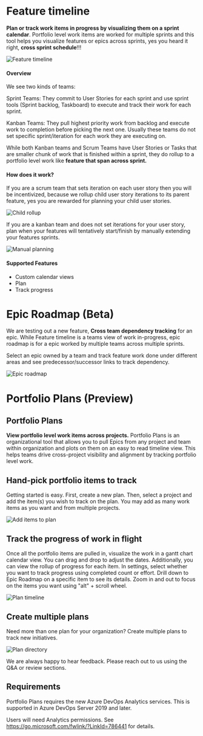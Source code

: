 # Feature timeline

**Plan or track work items in progress by visualizing them on a sprint calendar**.
Portfolio level work items are worked for multiple sprints and this tool helps you visualize features or epics across sprints, yes you heard it right, **cross sprint schedule**!!!

![Feature timeline](dist/images/FT_doc1.png "Feature timeline")

#### Overview

We see two kinds of teams:

Sprint Teams: They commit to User Stories for each sprint and use sprint tools (Sprint backlog, Taskboard) to execute and track their work for each sprint.

Kanban Teams: They pull highest priority work from backlog and execute work to completion before picking the next one. Usually these teams do not set specific sprint/iteration for each work they are executing on.

While both Kanban teams and Scrum Teams have User Stories or Tasks that are smaller chunk of work that is finished within a sprint, they do rollup to a portfolio level work like **feature that span across sprint.**

#### How does it work?

If you are a scrum team that sets iteration on each user story then you will be incentivized, because we rollup child user story iterations to its parent feature, yes you are rewarded for planning your child user stories.

![Child rollup](dist/images/FT_doc2.png "Child rollup")

If you are a kanban team and does not set iterations for your user story, plan when your features will tentatively start/finish by manually extending your features sprints.

![Manual planning](dist/images/png3.gif "Manual Planning")

#### Supported Features

-   Custom calendar views
-   Plan
-   Track progress

# Epic Roadmap (Beta)

We are testing out a new feature, **Cross team dependency tracking** for an epic. While Feature timeline is a teams view of work in-progress, epic roadmap is for a epic worked by multiple teams across multiple sprints.

Select an epic owned by a team and track feature work done under different areas and see predecessor/successor links to track dependency.

![Epic roadmap](dist/images/epic-roadmap.png "Epic roadmap")

# Portfolio Plans (Preview)

## Portfolio Plans

**View portfolio level work items across projects.** Portfolio Plans is an organizational tool that allows you to pull Epics from any project and team within organization and plots on them on an easy to read timeline view. This helps teams drive cross-project visibility and alignment by tracking portfolio level work.

## Hand-pick portfolio items to track

Getting started is easy. First, create a new plan. Then, select a project and add the item(s) you wish to track on the plan. You may add as many work items as you want and from multiple projects.

![Add items to plan](dist/images/portfolio-plans-add-items.png "Add items to plan")

## Track the progress of work in flight

Once all the portfolio items are pulled in, visualize the work in a gantt chart calendar view. You can drag and drop to adjust the dates. Additionally, you can view the rollup of progress for each item. In settings, select whether you want to track progress using completed count or effort. Drill down to Epic Roadmap on a specific item to see its details. Zoom in and out to focus on the items you want using "alt" + scroll wheel.

![Plan timeline](dist/images/portfolio-plans-timeline.png "Plan timeline")

## Create multiple plans

Need more than one plan for your organization? Create multiple plans to track new initiatives.

![Plan directory](dist/images/portfolio-plans-directory.png "Plan directory")

We are always happy to hear feedback. Please reach out to us using the Q&A or review sections.

## Requirements

Portfolio Plans requires the new Azure DevOps Analytics services. This is supported in Azure DevOps Server 2019 and later.

Users will need Analytics permissions. See https://go.microsoft.com/fwlink/?LinkId=786441 for details.
